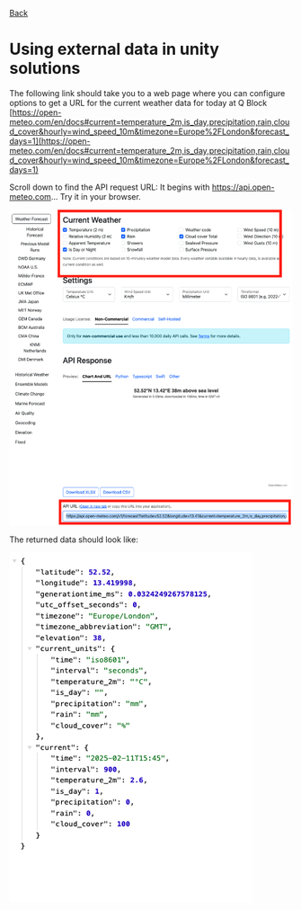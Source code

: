 [Back](https://uwetom.github.io/media-production-worksheets/wk15-using-external-data)

# Using external data in unity solutions

The following link should take you to a web page where you can configure options to get a URL for the current weather data for today at Q Block
[https://open-meteo.com/en/docs#current=temperature_2m,is_day,precipitation,rain,cloud_cover&hourly=wind_speed_10m&timezone=Europe%2FLondon&forecast_days=1](https://open-meteo.com/en/docs#current=temperature_2m,is_day,precipitation,rain,cloud_cover&hourly=wind_speed_10m&timezone=Europe%2FLondon&forecast_days=1)

Scroll down to find the API request URL: It begins with https://api.open-meteo.com...
Try it in your browser.

![enter image description here](https://raw.githubusercontent.com/uwetom/media-production-worksheets/master/wk-intro-external-data/images/meteo-api-3.png)

The returned data should look like:

![enter image description here](https://raw.githubusercontent.com/uwetom/media-production-worksheets/master/wk-intro-external-data/images/meteo-api-2.png)





<!--stackedit_data:
eyJoaXN0b3J5IjpbLTk3NjQ5OTE2MV19
-->